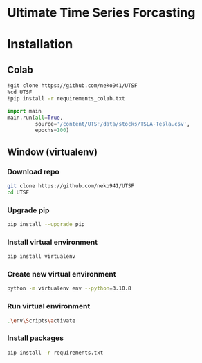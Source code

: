 # Ultimate Time Series Forcasting

# Installation
## Colab
```bash
!git clone https://github.com/neko941/UTSF
%cd UTSF
!pip install -r requirements_colab.txt
```
```python
import main
main.run(all=True, 
		 source='/content/UTSF/data/stocks/TSLA-Tesla.csv',
		 epochs=100)
```
## Window (virtualenv)
### Download repo
```bash
git clone https://github.com/neko941/UTSF
cd UTSF
```

### Upgrade pip
```bash
pip install --upgrade pip
```

### Install virtual environment
```bash
pip install virtualenv
```

### Create new virtual environment
```bash
python -m virtualenv env --python=3.10.8
```

### Run virtual environment
```bash
.\env\Scripts\activate
```

### Install packages
```bash
pip install -r requirements.txt
```
